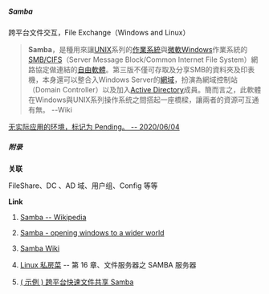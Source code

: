 ##### Samba

跨平台文件交互，File Exchange（Windows and Linux）

> **Samba**，是種用來讓[UNIX](https://zh.wikipedia.org/wiki/UNIX)系列的[作業系統](https://zh.wikipedia.org/wiki/作業系統)與[微軟](https://zh.wikipedia.org/wiki/微軟)[Windows](https://zh.wikipedia.org/wiki/Windows)作業系統的[SMB/CIFS](https://zh.wikipedia.org/wiki/伺服器訊息區塊)（Server Message Block/Common Internet File System）網路協定做連結的[自由軟體](https://zh.wikipedia.org/wiki/自由軟體)。第三版不僅可存取及分享SMB的資料夾及印表機，本身還可以整合入Windows Server的[網域](https://zh.wikipedia.org/wiki/网域)，扮演為網域控制站（Domain Controller）以及加入[Active Directory](https://zh.wikipedia.org/wiki/活动目录)成員。簡而言之，此軟體在Windows與UNIX系列操作系统之間搭起一座橋樑，讓兩者的資源可互通有無。	--Wiki

<u>无实际应用的环境，标记为 Pending。	-- 2020/06/04</u>



##### 附录

**关联**

FileShare、DC 、AD 域、用户组、Config 等等

**Link**

1. [Samba	-- Wikipedia](https://zh.wikipedia.org/zh/Samba)

2. [Samba - opening windows to a wider world](https://www.samba.org/)

3. [Samba Wiki](https://wiki.samba.org/index.php/Main_Page)

4. [Linux 私房菜](http://linux.vbird.org/linux_server/0370samba.php)  -- 第 16 章、文件服务器之 SAMBA 服务器

5. [ ( 示例 ) 跨平台快速文件共享 Samba](https://klionsec.github.io/2017/12/12/samba-sec/)


